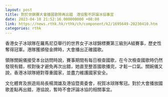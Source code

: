 ```yaml
---
layout: post
title: 對於世錦賽大會播國歌險再出錯　港協暫不評論冰協事宜
date: 2023-04-10 21:52:16.000000000 +08:00
link: https://news.rthk.hk/rthk/ch/component/k2/1695649-20230410.htm
categories: rthk
---
```


香港女子冰球隊在羅馬尼亞舉行的世界女子冰球錦標賽第三級別A組賽事，歷史性奪得冠軍。港隊獲頒發金牌時，大會播出正確國歌。

領隊關婉儀接受本台訪問時說，賽事期間有每日檢查國歌，在今次檢查國歌時仍然發現有錯，核對後才避免再次出錯，她直至整首國歌播完，才鬆一口氣。關婉儀又說，香港冰球隊絕對尊重國家，並盡力維護國家安全。

文化體育及旅遊局局長楊潤雄及港協暨奧委會，祝賀冰球隊奪冠。對於大會播放國歌差點再出錯，港協說，暫時不會評論冰協的相關事宜。
